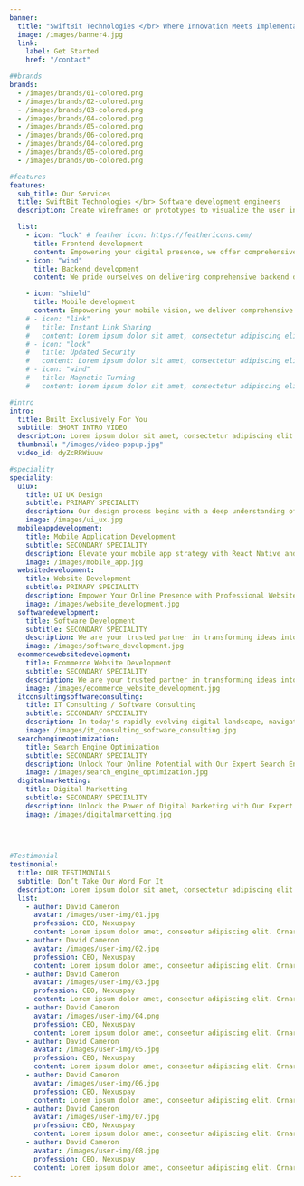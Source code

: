 ```yaml
---
banner:
  title: "SwiftBit Technologies </br> Where Innovation Meets Implementation."
  image: /images/banner4.jpg
  link:
    label: Get Started
    href: "/contact"

##brands
brands:
  - /images/brands/01-colored.png
  - /images/brands/02-colored.png
  - /images/brands/03-colored.png
  - /images/brands/04-colored.png
  - /images/brands/05-colored.png
  - /images/brands/06-colored.png
  - /images/brands/04-colored.png
  - /images/brands/05-colored.png
  - /images/brands/06-colored.png

#features
features:
  sub_title: Our Services
  title: SwiftBit Technologies </br> Software development engineers
  description: Create wireframes or prototypes to visualize the user interface and user experience. Develop a comprehensive design that considers functionality, aesthetics, and usability. </br>Remember that effective communication and collaboration among your development team, stakeholders, and end-users are crucial throughout the entire process. Regularly reassess your goals and adjust your plan as needed based on feedback and changing requirements.

  list:
    - icon: "lock" # feather icon: https://feathericons.com/
      title: Frontend development
      content: Empowering your digital presence, we offer comprehensive Frontend Development Services. From pixel-perfect designs to seamless user experiences, our team crafts visually stunning and technically robust front-end solutions tailored to elevate your brand in the digital landscape. Let us transform your vision into a captivating reality, ensuring your website or application stands out with innovation and user-centric design. Partner with us for a complete and unparalleled frontend development experience.
    - icon: "wind"
      title: Backend development
      content: We pride ourselves on delivering comprehensive backend development services that lay the foundation for seamless and powerful digital solutions. Our dedicated team of experts meticulously crafts robust backend systems, ensuring your applications and platforms operate with efficiency, scalability, and security. From database design and optimization to server-side scripting and API development, we cover the entire spectrum of backend technologies. Partner with us for a holistic approach to backend development, where precision meets innovation, and your digital success is our priority."

    - icon: "shield"
      title: Mobile development
      content: Empowering your mobile vision, we deliver comprehensive mobile development services tailored to meet your unique needs. From concept to app store, our team of experienced developers ensures a seamless journey, crafting innovative and user-centric mobile solutions. Whether it's iOS, Android, or cross-platform development, we're committed to transforming your ideas into high-quality, feature-rich mobile applications. Partner with us for a holistic approach to mobile development, where creativity meets functionality, resulting in applications that stand out in the dynamic digital landscape.
    # - icon: "link"
    #   title: Instant Link Sharing
    #   content: Lorem ipsum dolor sit amet, consectetur adipiscing elit. Neque enim id diam ornare volutpat in sagitis, aliquet. Arcu cursus
    # - icon: "lock"
    #   title: Updated Security
    #   content: Lorem ipsum dolor sit amet, consectetur adipiscing elit. Neque enim id diam ornare volutpat in sagitis, aliquet. Arcu cursus
    # - icon: "wind"
    #   title: Magnetic Turning
    #   content: Lorem ipsum dolor sit amet, consectetur adipiscing elit. Neque enim id diam ornare volutpat in sagitis, aliquet. Arcu cursus

#intro
intro:
  title: Built Exclusively For You
  subtitle: SHORT INTRO VIDEO
  description: Lorem ipsum dolor sit amet, consectetur adipiscing elit. Morbi egestas </br> Werat viverra id et aliquet. vulputate egestas sollicitudin.
  thumbnail: "/images/video-popup.jpg"
  video_id: dyZcRRWiuuw

#speciality
speciality:
  uiux:
    title: UI UX Design
    subtitle: PRIMARY SPECIALITY
    description: Our design process begins with a deep understanding of your brand and goals. We create visually stunning websites that resonate with your audience and leave a lasting impression.In a world where users access websites on various devices, we ensure that your site looks and functions flawlessly across desktops, tablets, and smartphones. Our responsive development guarantees an optimal user experience regardless of the screen size.
    image: /images/ui_ux.jpg
  mobileappdevelopment:
    title: Mobile Application Development
    subtitle: SECONDARY SPECIALITY
    description: Elevate your mobile app strategy with React Native and Flutter development services from our expert team. Whether you're a startup looking to make a splash or an established business aiming to stay ahead, our solutions are designed to bring your vision to life and provide users with an unparalleled mobile experience. Contact us today and let's embark on a journey of innovation and success together. </br> Embrace the power of cross-platform development with React Native and Flutter. By leveraging a single codebase, we ensure that your app functions seamlessly across both iOS and Android platforms, reducing development time and costs. </br> Stunning and intuitive user interfaces are non-negotiable. React Native and Flutter empower us to create visually appealing and user-friendly designs that captivate your audience and enhance user engagement.
    image: /images/mobile_app.jpg
  websitedevelopment:
    title: Website Development
    subtitle: PRIMARY SPECIALITY
    description: Empower Your Online Presence with Professional Website Development Services. In today's digital age, having a compelling online presence is paramount for businesses and individuals alike. Your website serves as the digital storefront, often making the first impression on potential customers. At SwiftBit Technologies, we understand the significance of a well-designed and functional website in driving growth and success.
    image: /images/website_development.jpg
  softwaredevelopment:
    title: Software Development
    subtitle: SECONDARY SPECIALITY
    description: We are your trusted partner in transforming ideas into robust, scalable, and cutting-edge software solutions tailored to meet your unique business needs.With a team of highly skilled developers, designers, and project managers, we offer a comprehensive suite of software development services to propel your business forward in today's dynamic digital landscape.we are committed to delivering innovative, high-quality software solutions that drive tangible business results. Partner with us today and unlock the full potential of technology to fuel your success in the digital age.Contact us to learn more about our software development services and how we can help you achieve your business goals. Let's embark on a journey of digital transformation together!
    image: /images/software_development.jpg
  ecommercewebsitedevelopment:
    title: Ecommerce Website Development
    subtitle: SECONDARY SPECIALITY
    description: We are your trusted partner in transforming ideas into robust, scalable, and cutting-edge software solutions tailored to meet your unique business needs.With a team of highly skilled developers, designers, and project managers, we offer a comprehensive suite of software development services to propel your business forward in today's dynamic digital landscape.we are committed to delivering innovative, high-quality software solutions that drive tangible business results. Partner with us today and unlock the full potential of technology to fuel your success in the digital age.Contact us to learn more about our software development services and how we can help you achieve your business goals. Let's embark on a journey of digital transformation together!
    image: /images/ecommerce_website_development.jpg
  itconsultingsoftwareconsulting:
    title: IT Consulting / Software Consulting
    subtitle: SECONDARY SPECIALITY
    description: In today's rapidly evolving digital landscape, navigating the complexities of technology can be daunting for businesses of all sizes. That's where IT consulting comes in. SwiftBit Technologies we specialize in providing tailored IT consulting and software consulting services to help businesses leverage technology to achieve their goals efficiently and effectively. Our team of seasoned IT professionals brings a wealth of experience and expertise across a wide range of industries. Whether you're a startup looking to establish a robust IT infrastructure, a small business aiming to optimize your existing systems, or a large enterprise in need of strategic technology guidance, we have the knowledge and skills to meet your needs. Take the first step towards digital transformation and partner with us for expert IT consulting services. Contact us today to learn more about how we can help your business thrive in the digital age.
    image: /images/it_consulting_software_consulting.jpg
  searchengineoptimization:
    title: Search Engine Optimization
    subtitle: SECONDARY SPECIALITY
    description: Unlock Your Online Potential with Our Expert Search Engine Optimization Services In the dynamic landscape of digital marketing, visibility is paramount. In a sea of countless websites, standing out requires more than just a compelling design or engaging content. It demands strategic Search Engine Optimization (SEO) tactics tailored to elevate your online presence and drive organic traffic to your platform. SwiftBit Technologies we specialize in harnessing the power of SEO to propel your business to new heights. Our team of seasoned professionals possesses a deep understanding of search engine algorithms, consumer behavior, and industry trends, enabling us to craft customized strategies that deliver tangible results.
    image: /images/search_engine_optimization.jpg
  digitalmarketting:
    title: Digital Marketting
    subtitle: SECONDARY SPECIALITY
    description: Unlock the Power of Digital Marketing with Our Expert Solutions In today's fast-paced digital landscape, establishing a strong online presence is vital for businesses to thrive. SwiftBit Technologies, we specialize in providing cutting-edge digital marketing services tailored to elevate your brand and drive tangible results. Don't get left behind in the digital age. Partner with SwiftBit Technologies today and take your online presence to new heights. Contact us to schedule a consultation and discover how our digital marketing services can help you achieve your business objectives.
    image: /images/digitalmarketting.jpg
  
  
    

#Testimonial
testimonial:
  title: OUR TESTIMONIALS
  subtitle: Don’t Take Our Word For It
  description: Lorem ipsum dolor sit amet, consectetur adipiscing elit. Morbi egestas </br> Werat viverra id et aliquet. vulputate egestas sollicitudin.
  list:
    - author: David Cameron
      avatar: /images/user-img/01.jpg
      profession: CEO, Nexuspay
      content: Lorem ipsum dolor amet, conseetur adipiscing elit. Ornare quam porta arcu congue felis volutpat. Vitae lectudbfs pellentesque vitae dolor
    - author: David Cameron
      avatar: /images/user-img/02.jpg
      profession: CEO, Nexuspay
      content: Lorem ipsum dolor amet, conseetur adipiscing elit. Ornare quam porta arcu congue felis volutpat. Vitae lectudbfs pellentesque vitae dolor
    - author: David Cameron
      avatar: /images/user-img/03.jpg
      profession: CEO, Nexuspay
      content: Lorem ipsum dolor amet, conseetur adipiscing elit. Ornare quam porta arcu congue felis volutpat. Vitae lectudbfs pellentesque vitae dolor
    - author: David Cameron
      avatar: /images/user-img/04.png
      profession: CEO, Nexuspay
      content: Lorem ipsum dolor amet, conseetur adipiscing elit. Ornare quam porta arcu congue felis volutpat. Vitae lectudbfs pellentesque vitae dolor
    - author: David Cameron
      avatar: /images/user-img/05.jpg
      profession: CEO, Nexuspay
      content: Lorem ipsum dolor amet, conseetur adipiscing elit. Ornare quam porta arcu congue felis volutpat. Vitae lectudbfs pellentesque vitae dolor
    - author: David Cameron
      avatar: /images/user-img/06.jpg
      profession: CEO, Nexuspay
      content: Lorem ipsum dolor amet, conseetur adipiscing elit. Ornare quam porta arcu congue felis volutpat. Vitae lectudbfs pellentesque vitae dolor
    - author: David Cameron
      avatar: /images/user-img/07.jpg
      profession: CEO, Nexuspay
      content: Lorem ipsum dolor amet, conseetur adipiscing elit. Ornare quam porta arcu congue felis volutpat. Vitae lectudbfs pellentesque vitae dolor
    - author: David Cameron
      avatar: /images/user-img/08.jpg
      profession: CEO, Nexuspay
      content: Lorem ipsum dolor amet, conseetur adipiscing elit. Ornare quam porta arcu congue felis volutpat. Vitae lectudbfs pellentesque vitae dolor
---
```

